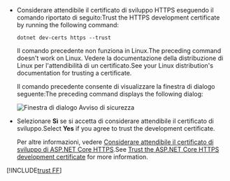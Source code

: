 * <span data-ttu-id="5937b-101">Considerare attendibile il certificato di sviluppo HTTPS eseguendo il comando riportato di seguito:</span><span class="sxs-lookup"><span data-stu-id="5937b-101">Trust the HTTPS development certificate by running the following command:</span></span>

  ```dotnetcli
  dotnet dev-certs https --trust
  ```
  
  <span data-ttu-id="5937b-102">Il comando precedente non funziona in Linux.</span><span class="sxs-lookup"><span data-stu-id="5937b-102">The preceding command doesn't work on Linux.</span></span> <span data-ttu-id="5937b-103">Vedere la documentazione della distribuzione di Linux per l'attendibilità di un certificato.</span><span class="sxs-lookup"><span data-stu-id="5937b-103">See your Linux distribution's documentation for trusting a certificate.</span></span>

  <span data-ttu-id="5937b-104">Il comando precedente consente di visualizzare la finestra di dialogo seguente:</span><span class="sxs-lookup"><span data-stu-id="5937b-104">The preceding command displays the following dialog:</span></span>

  ![Finestra di dialogo Avviso di sicurezza](~/getting-started/_static/cert.png)

* <span data-ttu-id="5937b-106">Selezionare **Sì** se si accetta di considerare attendibile il certificato di sviluppo.</span><span class="sxs-lookup"><span data-stu-id="5937b-106">Select **Yes** if you agree to trust the development certificate.</span></span>

  <span data-ttu-id="5937b-107">Per altre informazioni, vedere [Considerare attendibile il certificato di sviluppo di ASP.NET Core HTTPS](xref:security/enforcing-ssl#trust-the-aspnet-core-https-development-certificate-on-windows-and-macos).</span><span class="sxs-lookup"><span data-stu-id="5937b-107">See [Trust the ASP.NET Core HTTPS development certificate](xref:security/enforcing-ssl#trust-the-aspnet-core-https-development-certificate-on-windows-and-macos) for more information.</span></span>
  
[!INCLUDE[trust FF](~/includes/trust-ff.md)]